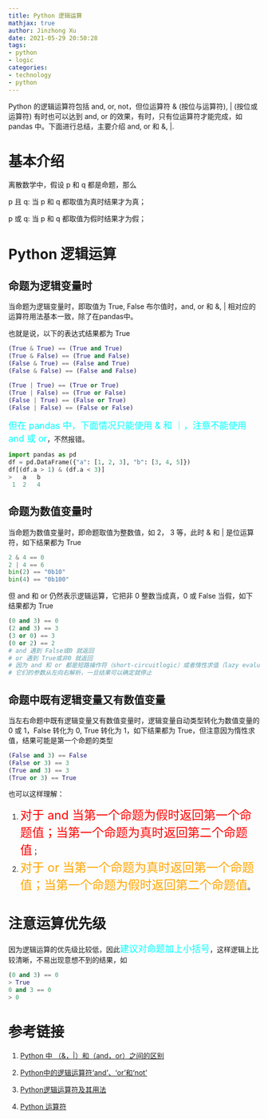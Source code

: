 ```yaml
---
title: Python 逻辑运算
mathjax: true
author: Jinzhong Xu
date: 2021-05-29 20:50:28
tags:
- python
- logic
categories:
- technology
- python
---
```


Python 的逻辑运算符包括 and, or, not，但位运算符 & (按位与运算符), | (按位或运算符) 有时也可以达到 and, or 的效果，有时，只有位运算符才能完成，如 pandas 中。下面进行总结，主要介绍 and, or 和 &, |.
<!--more-->

# 基本介绍

离散数学中，假设 p 和 q 都是命题，那么

p 且 q: 当 p 和 q 都取值为真时结果才为真；

p 或 q:    当 p 和 q 都取值为假时结果才为假；

# Python 逻辑运算

## 命题为逻辑变量时

当命题为逻辑变量时，即取值为 True, False 布尔值时，and, or 和 &, | 相对应的运算符用法基本一致，除了在pandas中。

也就是说，以下的表达式结果都为 True

```python
(True & True) == (True and True)
(True & False) == (True and False)
(False & True) == (False and True)
(False & False) == (False and False)

(True | True) == (True or True)
(True | False) == (True or False)
(False | True) == (False or True)
(False | False) == (False or False)
```

<font size=4 color=cyan>但在 pandas 中，下面情况只能使用 & 和 ｜，注意不能使用 and 或 or</font>，不然报错。

```python
import pandas as pd
df = pd.DataFrame({"a": [1, 2, 3], "b": [3, 4, 5]})
df[(df.a > 1) & (df.a < 3)]
> 	a	b
 1	2	4
```

## 命题为数值变量时

当命题为数值变量时，即命题取值为整数值，如 2， 3 等，此时 & 和 | 是位运算符，如下结果都为 True

```python
2 & 4 == 0
2 | 4 == 6
bin(2) == "0b10"
bin(4) == "0b100"
```

但 and 和 or 仍然表示逻辑运算，它把非 0 整数当成真，0 或 False 当假，如下结果都为 True

```python
(0 and 3) == 0
(2 and 3) == 3
(3 or 0) == 3
(0 or 2) == 2
# and 遇到 False或0 就返回
# or 遇到 True或非0 就返回
# 因为 and 和 or 都是短路操作符（short-circuitlogic）或者惰性求值（lazy evaluation）
# 它们的参数从左向右解析，一旦结果可以确定就停止
```

## 命题中既有逻辑变量又有数值变量

当左右命题中既有逻辑变量又有数值变量时，逻辑变量自动类型转化为数值变量的  0 或 1，False 转化为 0, True 转化为 1，如下结果都为 True，但注意因为惰性求值，结果可能是第一个命题的类型

```python
(False and 3) == False
(False or 3) == 3
(True and 3) == 3
(True or 3) == True
```

也可以这样理解：

1. <font size=5 color=red> 对于 and 当第一个命题为假时返回第一个命题值；当第一个命题为真时返回第二个命题值</font>；
2. <font size=5 color=orange>对于  or  当第一个命题为真时返回第一个命题值；当第一个命题为假时返回第二个命题值</font>。

# 注意运算优先级

因为逻辑运算的优先级比较低，因此<font size=4 color=cyan>建议对命题加上小括号</font>，这样逻辑上比较清晰，不易出现意想不到的结果，如

```python
(0 and 3) == 0
> True
0 and 3 == 0
> 0
```



# 参考链接

1. [Python 中 （&，|）和（and，or）之间的区别](https://blog.csdn.net/weixin_40041218/article/details/80868521)

2. [Python中的逻辑运算符‘and’、‘or’和‘not’](https://blog.csdn.net/lqzdreamer/article/details/77171255)

3. [Python逻辑运算符及其用法](http://c.biancheng.net/view/2186.html)

4. [Python 运算符](https://www.runoob.com/python/python-operators.html#ysf4)

   
